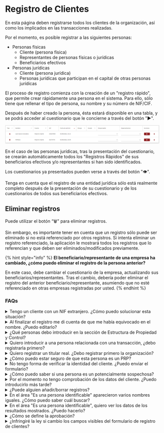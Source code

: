# Registro de Clientes

En esta página deben registrarse todos los clientes de la organización, así como los implicados en las transacciones realizadas.

Por el momento, es posible registrar a las siguientes personas:

* Personas físicas&#x20;
  * Cliente (persona física)
  * Representantes de personas físicas o jurídicas
  * Beneficiarios efectivos
* Personas jurídicas
  * Cliente (persona jurídica)
  * Personas jurídicas que participan en el capital de otras personas jurídicas

El proceso de registro comienza con la creación de un "registro rápido", que permite crear rápidamente una persona en el sistema. Para ello, sólo tiene que rellenar el tipo de persona, su nombre y su número de NIF/CIF.

Después de haber creado la persona, ésta estará disponible en una tabla, y se podrá acceder al cuestionario que le concierne a través del botón "▶".

![Tabla de clientes](../../.gitbook/assets/registo-de-clientes.jpg)

En el caso de las personas jurídicas, tras la presentación del cuestionario, se crearán automáticamente todos los "Registros Rápidos" de sus beneficiarios efectivos y/o representantes si han sido identificados.

Los cuestionarios ya presentados pueden verse a través del botón "👁".&#x20;

Tenga en cuenta que el registro de una entidad jurídica sólo está realmente completo después de la presentación de su cuestionario y de los cuestionarios de todos sus beneficiarios efectivos.

## Eliminar registros

Puede utilizar el botón “🗑️" para eliminar registros.&#x20;

Sin embargo, es importante tener en cuenta que un registro sólo puede ser eliminado si no está referenciado por otros registros. Si intenta eliminar un registro referenciado, la aplicación le mostrará todos los registros que lo referencian y que deben ser eliminados/modificados previamente.

{% hint style="info" %}
**El beneficiario/representante de una empresa ha cambiado, ¿cómo puedo eliminar el registro de la persona anterior?**

En este caso, debe cambiar el cuestionario de la empresa, actualizando sus beneficiarios/representantes. Tras el cambio, debería poder eliminar el registro del anterior beneficiario/representante, asumiendo que no esté referenciado en otras empresas registradas por usted.
{% endhint %}

### FAQs

<details>

<summary>Tengo un cliente con un NIF extranjero. ¿Cómo puedo solucionar esta situación?</summary>

Para considerar válido el registro, antes del NIF, introduzca las letras correspondientes al dominio del país. Por ejemplo, si el número de identificación fiscal se refiere a Francia, debe introducir: "FR555555555"

</details>

<details>

<summary>Al finalizar el registro me di cuenta de que me había equivocado en el nombre. ¿Puedo editarlo?</summary>

No, no puede editar el nombre de un cliente que ya ha creado. Si se ha equivocado, tendrá que eliminar el registro y volver a registrar al cliente con los datos correctos.

</details>

<details>

<summary>¿Qué personas debo introducir en la sección de Estructura de Propiedad y Control?</summary>

Según la Ley Ley 10/2010 de 28 de abril de prevención del blanqueo de capitales y de la financiación del terrorismo “la persona o personas físicas que en último término posean o controlen, directa o indirectamente, un porcentaje superior al 25 por ciento del capital o de los derechos de voto de una persona jurídica, o que por otros medios ejerzan el control, directo o indirecto, de una persona jurídica.”&#x20;

Tenga en cuenta que, si identifica a titulares de participaciones en el capital y de derechos de voto inferiores al 25%, la solicitud le obligará a recoger los elementos de identificación a los que se refiere la ley.&#x20;

</details>

<details>

<summary>Quiero introducir a una persona relacionada con una transacción, ¿debo registrarla primero?</summary>

Siempre es el cliente el que elige si se registra primero o no.&#x20;

Si quiere empezar registrando la transacción, puede asociar a una persona existente como comprador, vendedor o representante o crear una nueva. En este último caso, el registro se crea automáticamente y sólo tiene que completar los datos que faltan.&#x20;

</details>

<details>

<summary>Quiero registrar un titular real. ¿Debo registrar primero la organización?</summary>

La decisión de registrar o no primero a la organización o al cliente individual siempre depende del cliente.&#x20;

Si desea registrar primero la organización, puede, en el mismo registro, asociar a una persona existente como representante, titular o titular real, o crear una nueva. En este último caso, el registro se crea automáticamente, requiriendo únicamente completar los datos que faltan.&#x20;

</details>

<details>

<summary>¿Cómo puedo estar seguro de que esta persona es un PRP?</summary>

Para asegurarse de que la persona es un PRP, basta con comprobar el registro del cliente. Sugerirá nombres con cierto grado de similitud como en el menú de validación.

</details>

<details>

<summary>No tengo forma de verificar la identidad del cliente. ¿Puedo enviar el formulario?</summary>

No. Para enviar el formulario, debe introducir el nombre y subir un documento de identificación válido (DNI, NIF, NIE, Pasaporte, Permiso de Residencia, Certificado de Nacimiento), o realizar una autenticación electrónica.

</details>

<details>

<summary>¿Cómo puedo saber si una persona es un potencialmente sospechosa?</summary>

El análisis de la sospecha lo realiza el cliente, o según lo definido en la lista de sospechas.

</details>

<details>

<summary>Por el momento no tengo comprobación de los datos del cliente. ¿Puedo introducirlo más tarde?</summary>

Sí, siempre que no envíe el registro. Para que el registro esté completo debe introducir la comprobación de los datos.&#x20;

También puede configurar su registro para que no requiera la comprobación de datos. Para ello, consulte nuestra pestaña "Configuración del formulario de Registro de clientes".&#x20;

</details>

<details>

<summary>¿Puede alguien añadir/borrar registros?</summary>

No. Es el responsable de la organización quien gestiona los usuarios de la plataforma (independientemente de la categoría).&#x20;

Por lo tanto, sólo las personas autorizadas por la organización pueden acceder y utilizar el registro de clientes. Todas las acciones realizadas se registran en el historial.&#x20;

</details>

<details>

<summary>En el área "Es una persona identificable" aparecieron varios nombres iguales. ¿Cómo puedo saber cuál buscar?</summary>

Los resultados se sugieren por la similitud del nombre. Todos los nombres que componen el nombre inscrito en el registro deben estar también en nombre de la persona identificable.&#x20;

La plataforma le propone hasta 25 nombres con diferentes grados de similitud. A partir de ahí es importante comprobar cuál es el que se busca.&#x20;

</details>

<details>

<summary>En el área "Es una persona identificable", quiero ver los datos de los resultados mostrados. ¿Puedo hacerlo?</summary>

Sí, si adquiere el menú de validación. Si tiene acceso a este menú y su registro le muestra resultados compatibles con el nombre que ha introducido, verá una lista de nombres acompañada de un icono del ojo. Puede pulsar el botón del ojo y consultar todos los datos relativos a esa persona y comprobar que se trata de la persona correcta.

</details>

<details>

<summary>¿Cómo se define la aprobación?</summary>

La aprobación siempre la define usted.

</details>

<details>

<summary>¿Infringiré la ley si cambio los campos visibles del formulario de registro de clientes?</summary>

PEPData permite a cada cliente personalizar sus formularios en función de la información de que disponga, evitando así que los formularios de la plataforma queden incompletos y sin riesgo atribuido. &#x20;

A medida que vaya recopilando más información sobre sus clientes, podrá añadir los nuevos campos de información como obligatorios a sus formularios.&#x20;

Para saber más sobre esta personalización, consulte "Configuración de formularios de registro de clientes".&#x20;

</details>
